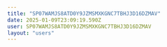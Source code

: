 ```yaml
---
title: "SP07WAMJS8ATD0Y9JZMSMXKGNC7TBHJ3D16DZMAV"
date: 2025-01-09T23:09:19.590Z
user: SP07WAMJS8ATD0Y9JZMSMXKGNC7TBHJ3D16DZMAV
layout: "users"
---
```

    
